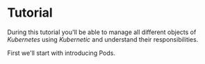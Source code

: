 # Tutorial

During this tutorial you'll be able to manage all different objects of *Kubernetes* using *Kubernetic* and understand their responsibilities.

First we'll start with introducing Pods.